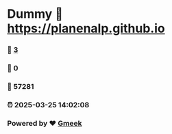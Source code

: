 # Dummy :link: https://planenalp.github.io 
### :page_facing_up: [3](https://planenalp.github.io/tag.html) 
### :speech_balloon: 0 
### :hibiscus: 57281 
### :alarm_clock: 2025-03-25 14:02:08 
### Powered by :heart: [Gmeek](https://github.com/Meekdai/Gmeek)
